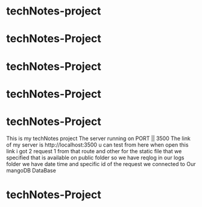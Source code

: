 # techNotes-project
# techNotes-Project
# techNotes-Project
# techNotes-Project
# techNotes-Project
This is my techNotes project
The server running on PORT || 3500
The link of my server is http://localhost:3500 u can test from here
when open this link i got 2 request 1 from that route and other for the static file that we specified that is available on public folder
so we have reqlog in our logs folder
we have date time and specific id of the request
we connected to Our mangoDB DataBase
# techNotes-Project
